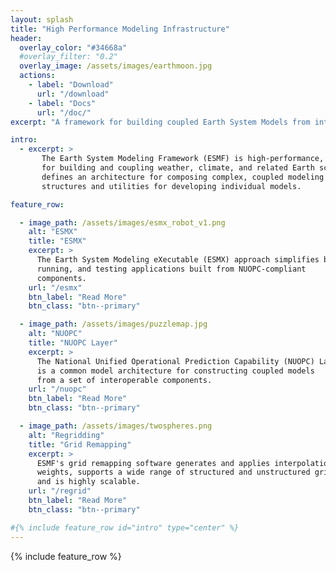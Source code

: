 ```yaml
---
layout: splash
title: "High Performance Modeling Infrastructure"
header:
  overlay_color: "#34668a"
  #overlay_filter: "0.2"
  overlay_image: /assets/images/earthmoon.jpg
  actions:
    - label: "Download"
      url: "/download"
    - label: "Docs"
      url: "/doc/"
excerpt: "A framework for building coupled Earth System Models from interoperable components."

intro:
  - excerpt: >
       The Earth System Modeling Framework (ESMF) is high-performance, flexible software infrastructure
       for building and coupling weather, climate, and related Earth science applications. ESMF
       defines an architecture for composing complex, coupled modeling systems and includes data
       structures and utilities for developing individual models.

feature_row:

  - image_path: /assets/images/esmx_robot_v1.png
    alt: "ESMX"
    title: "ESMX"
    excerpt: >
      The Earth System Modeling eXecutable (ESMX) approach simplifies building,
      running, and testing applications built from NUOPC-compliant
      components.
    url: "/esmx"
    btn_label: "Read More"
    btn_class: "btn--primary"

  - image_path: /assets/images/puzzlemap.jpg
    alt: "NUOPC"
    title: "NUOPC Layer"
    excerpt: >
      The National Unified Operational Prediction Capability (NUOPC) Layer
      is a common model architecture for constructing coupled models
      from a set of interoperable components.
    url: "/nuopc"
    btn_label: "Read More"
    btn_class: "btn--primary"

  - image_path: /assets/images/twospheres.png
    alt: "Regridding"
    title: "Grid Remapping"
    excerpt: >
      ESMF's grid remapping software generates and applies interpolation
      weights, supports a wide range of structured and unstructured grids,
      and is highly scalable.
    url: "/regrid"
    btn_label: "Read More"
    btn_class: "btn--primary"

#{% include feature_row id="intro" type="center" %}
---
```



{% include feature_row %}
